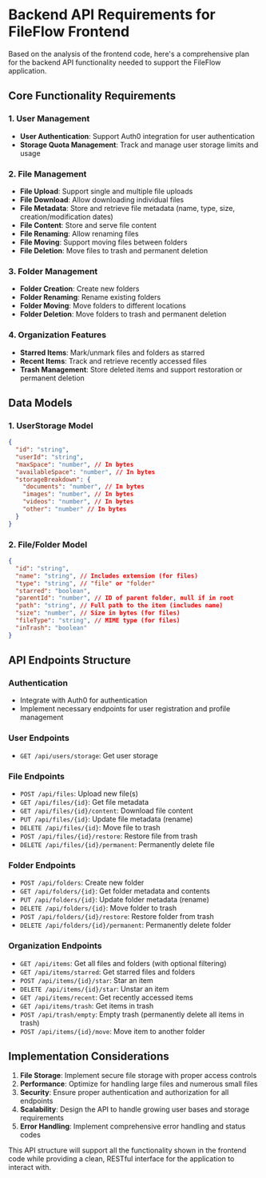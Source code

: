 # Backend API Requirements for FileFlow Frontend

Based on the analysis of the frontend code, here's a comprehensive plan for the backend API functionality needed to support the FileFlow application.

## Core Functionality Requirements

### 1. User Management
- **User Authentication**: Support Auth0 integration for user authentication
- **Storage Quota Management**: Track and manage user storage limits and usage

### 2. File Management
- **File Upload**: Support single and multiple file uploads
- **File Download**: Allow downloading individual files
- **File Metadata**: Store and retrieve file metadata (name, type, size, creation/modification dates)
- **File Content**: Store and serve file content
- **File Renaming**: Allow renaming files
- **File Moving**: Support moving files between folders
- **File Deletion**: Move files to trash and permanent deletion

### 3. Folder Management
- **Folder Creation**: Create new folders
- **Folder Renaming**: Rename existing folders
- **Folder Moving**: Move folders to different locations
- **Folder Deletion**: Move folders to trash and permanent deletion

### 4. Organization Features
- **Starred Items**: Mark/unmark files and folders as starred
- **Recent Items**: Track and retrieve recently accessed files
- **Trash Management**: Store deleted items and support restoration or permanent deletion

## Data Models

### 1. UserStorage Model
```json
{
  "id": "string",
  "userId": "string",
  "maxSpace": "number", // In bytes
  "availableSpace": "number", // In bytes
  "storageBreakdown": {
    "documents": "number", // In bytes
    "images": "number", // In bytes
    "videos": "number", // In bytes
    "other": "number" // In bytes
  }
}
```

### 2. File/Folder Model
```json
{
  "id": "string",
  "name": "string", // Includes extension (for files)
  "type": "string", // "file" or "folder"
  "starred": "boolean",
  "parentId": "number", // ID of parent folder, null if in root
  "path": "string", // Full path to the item (includes name)
  "size": "number", // Size in bytes (for files)
  "fileType": "string", // MIME type (for files)
  "inTrash": "boolean"
}
```

## API Endpoints Structure

### Authentication
- Integrate with Auth0 for authentication
- Implement necessary endpoints for user registration and profile management

### User Endpoints
- `GET /api/users/storage`: Get user storage

### File Endpoints
- `POST /api/files`: Upload new file(s)
- `GET /api/files/{id}`: Get file metadata
- `GET /api/files/{id}/content`: Download file content
- `PUT /api/files/{id}`: Update file metadata (rename)
- `DELETE /api/files/{id}`: Move file to trash
- `POST /api/files/{id}/restore`: Restore file from trash
- `DELETE /api/files/{id}/permanent`: Permanently delete file

### Folder Endpoints
- `POST /api/folders`: Create new folder
- `GET /api/folders/{id}`: Get folder metadata and contents
- `PUT /api/folders/{id}`: Update folder metadata (rename)
- `DELETE /api/folders/{id}`: Move folder to trash
- `POST /api/folders/{id}/restore`: Restore folder from trash
- `DELETE /api/folders/{id}/permanent`: Permanently delete folder

### Organization Endpoints
- `GET /api/items`: Get all files and folders (with optional filtering)
- `GET /api/items/starred`: Get starred files and folders
- `POST /api/items/{id}/star`: Star an item
- `DELETE /api/items/{id}/star`: Unstar an item
- `GET /api/items/recent`: Get recently accessed items
- `GET /api/items/trash`: Get items in trash
- `POST /api/trash/empty`: Empty trash (permanently delete all items in trash)
- `POST /api/items/{id}/move`: Move item to another folder

## Implementation Considerations

1. **File Storage**: Implement secure file storage with proper access controls
2. **Performance**: Optimize for handling large files and numerous small files
3. **Security**: Ensure proper authentication and authorization for all endpoints
4. **Scalability**: Design the API to handle growing user bases and storage requirements
5. **Error Handling**: Implement comprehensive error handling and status codes

This API structure will support all the functionality shown in the frontend code while providing a clean, RESTful interface for the application to interact with.
